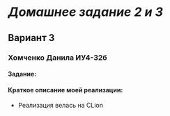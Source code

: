 # ___Домашнее задание 2 и 3___ 
## Вариант 3 
### Хомченко Данила ИУ4-32б
#### Задание:


#### Краткое описание моей реализации:
* Реализация велась на CLion  
